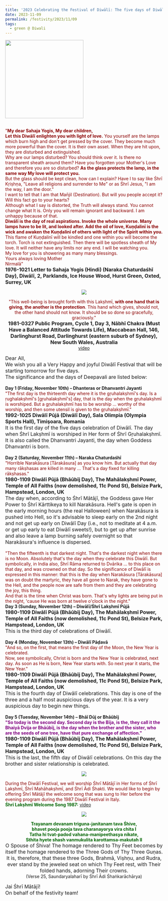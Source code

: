```yaml
---
title: '2023 Celebrating the Festival of Diwālī: The five days of Diwālī'
date: 2023-11-09
permalink: /festivity/2023/11/09
tags:
  - green @ Diwali
---
```


<div style="text-align: left"><img src="/images/image1.png" width="250" /></div><br>

<p>
<font color="DarkRed">"<b>My dear Sahaja Yogis, My dear children,<br>
Let this Diwālī enlighten you with light of love.</b> You yourself are the lamps which burn high and don't get pressed by the cover. They become much more powerful than the cover. It is their own asset. When they are hit upon, they are disturbed and extinguished.<br>
Why are our lamps disturbed? You should think over it. Is there no transparent sheath around them? Have you forgotten your Mother's Love and therefore you are so disturbed? <b>As the glass protects the lamp, in the same way My love will protect you.</b><br>
But the glass should be kept clean, how can I explain? Have I to say like Śhrī Kṛiṣhṇa, "Leave all religions and surrender to Me" or as Śhrī Jesus, "I am the way, I am the door."<br>
I want to tell that I am that Man̄jil (Destination). But will you people accept it? Will this fact go to your hearts?<br>
Although what I say is distorted, the Truth will always stand. You cannot change what It is. Only you will remain ignorant and backward. I am unhappy because of that.<br>
<b>Diwālī is the day of real aspirations. Invoke the whole universe. Many lamps have to be lit, and looked after. Add the oil of love, Kuṇḍalinī is the wick and awaken the Kuṇḍalinī of others with light of the Spirit within you.</b> This flame of Kuṇḍalinī will be kindled and one within you will become the torch. Torch is not extinguished. Then there will be spotless sheath of My love. It will neither have any limits nor any end. I will be watching you.<br>
My love for you is showering as many many blessings.<br>
Yours always loving Mother<br>
Nirmalā"</font><br>
<font size="+0"><b>1976-1021 Letter to Sahaja Yogis (Hindi) (Naraka Chaturdaśhī Day), Diwālī, 2, Parklands, Ice House Wood, Hurst Green, Oxted, Surrey, UK</b></font>
</p>

<div style="text-align: center"><img src="https://pub-1e517d8c73a64c9c82977d676b1fff72.r2.dev/image1275.png" /></div>

<p style=" text-align:center;">
<font color="DarkRed">"This well-being is brought forth with this Lakṣhmī, <b>with one hand that is giving, the another is the protection</b>. This hand which gives, should not, the other hand should not know. It should be so done so gracefully, graciously."</font><br>
<font size="+0"><b>1981-0327 Public Program, Cycle 1, Day 3, Nābhī Chakra (Must Have a Balanced Attitude Towards Life), Maccabean Hall, 146, Darlinghurst Road, Darlinghurst (eastern suburb of Sydney), New South Wales, Australia</b></font><br>
<a href="https://seven-teams.github.io/Videos_Links.html">video</a>
</p>

<p>
<font size="+0">Dear All,<br>
We wish you all a Very Happy and joyful Diwālī Festival that will be starting tomorrow for five days.<br>
The significance and the days of Deepavali are listed below:</font><br>
<br>
<b>Day 1 (Friday, November 10th) – Dhanteras or Dhanvantri Jayanti</b><br>
<font color="DarkRed">"The first day is the thirteenth day where it is the gṛuhalakṣhmī's day. Is a ṛughalakṣhmī's [gṛuhalakṣhmī's] day, that is the day when the gṛuhalakṣhmī is worshiped. But a gṛuhalakṣhmī has to be worship ... worthy of the worship, and then some utensil is given to the gṛuhalakṣhmī."</font><br>
<font size="+0"><b>1992-1025 Diwālī Pūjā (Diwālī Day), Sala Olimpia (Olympia Sports Hall), Timişoara, Romania</b></font><br>
<font size="+0">It is the first day of the five days celebration of Diwālī. The day when Śhrī Lakṣhmī is worshiped in Her form of Śhrī Gṛuhalakṣhmī. It is also called the Dhanvantri Jayanti, the day when Goddess Dhanvantri is born.</font><br>
<br>
<b>Day 2 (Saturday, November 11th) – Naraka Chaturdaśhī</b><br> 
<font color="DarkRed">"Horrible Narakāsura [Tārakāsura] as you know him. But actually that day many rākṣhasas are killed in many ... That's a day fixed for killing rākṣhasas."</font><br>
<font size="+0"><b>1980-1109 Diwālī Pūjā (Bhāūbīj Day), The Mahālakṣhmī Power, Temple of All Faiths (now demolished, 11c Pond St), Belsize Park, Hampstead, London, UK</b></font><br>
<font size="+0">The day when, according to Śhrī Mātājī, the Goddess gave Her Power to Śhrī Kārttikeya to kill Narakāsura. Hell's gate is open in the early morning hours (the real Halloween) when Narakāsura is pushed into Hell, so it's advisable to sleep early on the 2nd night and not get up early on Diwālī Day (i.e., not to meditate at 4 a.m. or get up early to eat Diwālī sweets!), but to get up after sunrise and also leave a lamp burning safely overnight so that Narakāsura's influence is dispersed.</font><br>
<br>
<font color="DarkRed">"Then the fifteenth is that darkest night. That's the darkest night when there is no Moon. Absolutely that's the day when they celebrate this Diwālī. But symbolically, in India also, Śhrī Rāma returned to Dvārika ... to this place on that day, and was crowned on that day. So the significance of Diwālī is expressed in this manner: that this is the day when Narakāsura [Tārakāsura] was on doubt the martyric, they have all gone to Narak, they have gone to the Hell, and the people now are safe from them and they are celebrating the joy, this thing.<br>
And that is the time when Christ was born. That's why lights are being put in the night, 'cause He was born at twelve o'clock in the night."</font><br>
<b>Day 3 (Sunday, November 12th) – Diwālī/Śhrī Lakṣhmī Pūjā</b><br>
<font size="+0"><b>1980-1109 Diwālī Pūjā (Bhāūbīj Day), The Mahālakṣhmī Power, Temple of All Faiths (now demolished, 11c Pond St), Belsize Park, Hampstead, London, UK</b></font><br>
<font size="+0">This is the third day of celebrations of Diwālī.</font><br>
<br>
<b>Day 4 (Monday, November 13th) – Diwālī Pāḍavā</b><br>
<font color="DarkRed">"And so, on the first, that means the first day of the Moon, the New Year is celebrated.<br>
Now, see symbolically, Christ is born and the New Year is celebrated, next day. As soon as He is born, New Year starts with. So next year it starts, the New Year."</font><br>
<font size="+0"><b>1980-1109 Diwālī Pūjā (Bhāūbīj Day), The Mahālakṣhmī Power, Temple of All Faiths (now demolished, 11c Pond St), Belsize Park, Hampstead, London, UK</b></font><br>
<font size="+0">This is the fourth day of Diwālī celebrations. This day is one of the three and a half most auspicious days of the year. It is a very auspicious day to begin new things.</font><br>
<br>
<b>Day 5 (Tuesday, November 14th) – Bhāī Dūj or Bhāūbīj</b><br>
<font color="Purple"><b>"So today is the second day. Second day is the Bīja, is the, they call it the Bhaiyā Dvija or Bhāūbīj, is the day when the brother and the sister, who are the seeds of one tree, have that pure exchange of affection."</b></font><br>
<font size="+0"><b>1980-1109 Diwālī Pūjā (Bhāūbīj Day), The Mahālakṣhmī Power, Temple of All Faiths (now demolished, 11c Pond St), Belsize Park, Hampstead, London, UK</b></font><br>
<font size="+0">This is the last, the fifth day of Diwālī celebrations. On this day the brother and sister relationship is celebrated.</font>
</p>  

<div style="text-align: center"><img src="/images/image1276.png" /></div>

<p>
<font color="DarkRed">During the Diwālī Festival, we will worship Śhrī Mātājī in Her forms of Śhrī Lakṣhmī, Śhrī Mahāhakṣhmī, and Śhrī Ādi Śhakti. We would like to begin by offering Śhrī Mātājī the welcome song that was sung to Her before the evening program during the 1987 Diwālī Festival in Italy.</font><br>
<font color="DarkGreen"><b>Śhrī Lakṣhmī Welcome Song 1987:</b></font> <a href="https://seven-teams.github.io/Videos_Links.html">video</a>
</p>

<div style="text-align: center"><img src="/images/image1277.png" /></div>

<p style="text-align:center;">
<font color="DarkGreen"><b>Trayanam devanam triguna-janitanam tava Śhive,<br>
bhavet pooja pooja tava charanayorya vira chita I<br>
Tatha hi tvat-padod vahana-manipeethasya nikate,<br>
Sthita hyete shash vanmukulita karottamsa-makutah II</b></font><br>
<font size="+0">O Spouse of Śhiva! The homage rendered to Thy Feet becomes by itself the homage rendered to the Three Gods of Thy Three Guṇas.<br>
It is, therefore, that these three Gods, Brahmā, Viṣhṇu, and Rudra, ever stand by the jeweled seat on which Thy Feet rest, with Their folded hands, adorning Their crowns.</font><br>
  (Verse 25, Saundaryalaharī by Śhrī Ādi Śhaṅkarāchārya)
</p>

<p>
<font size="+0">Jai Śhrī Mātājī!<br>
On behalf of the festivity team!</font>
</p>